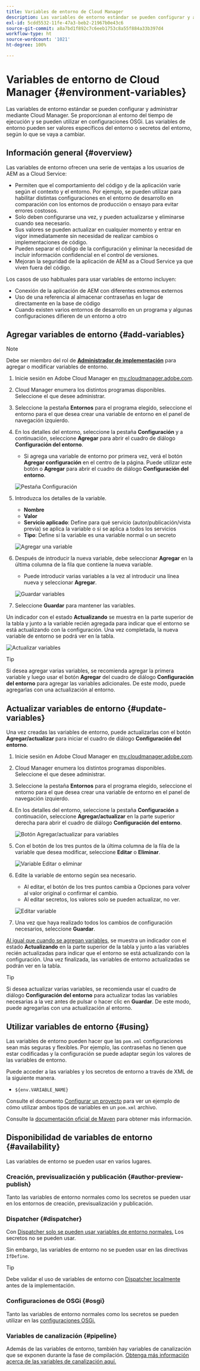 ```yaml
---
title: Variables de entorno de Cloud Manager
description: Las variables de entorno estándar se pueden configurar y administrar mediante Cloud Manager y se proporcionan al entorno de tiempo de ejecución para su uso en la configuración OSGi.
exl-id: 5cdd5532-11fe-47a3-beb2-21967b0e43c6
source-git-commit: a8a7bd1f892c7c6eeb1753c8a55f884a33b397d4
workflow-type: ht
source-wordcount: '1021'
ht-degree: 100%

---
```



# Variables de entorno de Cloud Manager {#environment-variables}

Las variables de entorno estándar se pueden configurar y administrar mediante Cloud Manager. Se proporcionan al entorno del tiempo de ejecución y se pueden utilizar en configuraciones OSGi. Las variables de entorno pueden ser valores específicos del entorno o secretos del entorno, según lo que se vaya a cambiar.

## Información general {#overview}

Las variables de entorno ofrecen una serie de ventajas a los usuarios de AEM as a Cloud Service:

* Permiten que el comportamiento del código y de la aplicación varíe según el contexto y el entorno. Por ejemplo, se pueden utilizar para habilitar distintas configuraciones en el entorno de desarrollo en comparación con los entornos de producción o ensayo para evitar errores costosos.
* Solo deben configurarse una vez, y pueden actualizarse y eliminarse cuando sea necesario.
* Sus valores se pueden actualizar en cualquier momento y entrar en vigor inmediatamente sin necesidad de realizar cambios o implementaciones de código.
* Pueden separar el código de la configuración y eliminar la necesidad de incluir información confidencial en el control de versiones.
* Mejoran la seguridad de la aplicación de AEM as a Cloud Service ya que viven fuera del código.

Los casos de uso habituales para usar variables de entorno incluyen:

* Conexión de la aplicación de AEM con diferentes extremos externos
* Uso de una referencia al almacenar contraseñas en lugar de directamente en la base de código
* Cuando existen varios entornos de desarrollo en un programa y algunas configuraciones difieren de un entorno a otro

## Agregar variables de entorno {#add-variables}

>[!NOTE]
>
>Debe ser miembro del rol de [**Administrador de implementación**](/help/onboarding/cloud-manager-introduction.md#role-based-premissions) para agregar o modificar variables de entorno.

1. Inicie sesión en Adobe Cloud Manager en [my.cloudmanager.adobe.com](https://my.cloudmanager.adobe.com/).
1. Cloud Manager enumera los distintos programas disponibles. Seleccione el que desee administrar.
1. Seleccione la pestaña **Entornos** para el programa elegido, seleccione el entorno para el que desea crear una variable de entorno en el panel de navegación izquierdo.
1. En los detalles del entorno, seleccione la pestaña **Configuración** y a continuación, seleccione **Agregar** para abrir el cuadro de diálogo **Configuración del entorno**.
   * Si agrega una variable de entorno por primera vez, verá el botón **Agregar configuración** en el centro de la página. Puede utilizar este botón o **Agregar** para abrir el cuadro de diálogo **Configuración del entorno**.

   ![Pestaña Configuración](assets/configuration-tab.png)

1. Introduzca los detalles de la variable.
   * **Nombre**
   * **Valor**
   * **Servicio aplicado**: Define para qué servicio (autor/publicación/vista previa) se aplica la variable o si se aplica a todos los servicios
   * **Tipo**: Define si la variable es una variable normal o un secreto

   ![Agregar una variable](assets/add-variable.png)

1. Después de introducir la nueva variable, debe seleccionar **Agregar** en la última columna de la fila que contiene la nueva variable.
   * Puede introducir varias variables a la vez al introducir una línea nueva y seleccionar **Agregar**.

   ![Guardar variables](assets/save-variables.png)

1. Seleccione **Guardar** para mantener las variables.

Un indicador con el estado **Actualizando** se muestra en la parte superior de la tabla y junto a la variable recién agregada para indicar que el entorno se está actualizando con la configuración. Una vez completada, la nueva variable de entorno se podrá ver en la tabla.

![Actualizar variables](assets/updating-variables.png)

>[!TIP]
>
>Si desea agregar varias variables, se recomienda agregar la primera variable y luego usar el botón **Agregar** del cuadro de diálogo **Configuración del entorno** para agregar las variables adicionales. De este modo, puede agregarlas con una actualización al entorno.

## Actualizar variables de entorno {#update-variables}

Una vez creadas las variables de entorno, puede actualizarlas con el botón **Agregar/actualizar** para iniciar el cuadro de diálogo **Configuración del entorno**.

1. Inicie sesión en Adobe Cloud Manager en [my.cloudmanager.adobe.com](https://my.cloudmanager.adobe.com/).
1. Cloud Manager enumera los distintos programas disponibles. Seleccione el que desee administrar.
1. Seleccione la pestaña **Entornos** para el programa elegido, seleccione el entorno para el que desea crear una variable de entorno en el panel de navegación izquierdo.
1. En los detalles del entorno, seleccione la pestaña **Configuración** a continuación, seleccione **Agregar/actualizar** en la parte superior derecha para abrir el cuadro de diálogo **Configuración del entorno**.

   ![Botón Agregar/actualizar para variables](assets/add-update-variables.png)

1. Con el botón de los tres puntos de la última columna de la fila de la variable que desea modificar, seleccione **Editar** o **Eliminar**.

   ![Variable Editar o eliminar ](assets/edit-delete-variable.png)

1. Edite la variable de entorno según sea necesario.
   * Al editar, el botón de los tres puntos cambia a Opciones para volver al valor original o confirmar el cambio.
   * Al editar secretos, los valores solo se pueden actualizar, no ver.

   ![Editar variable](assets/edit-variable.png)

1. Una vez que haya realizado todos los cambios de configuración necesarios, seleccione **Guardar**.

[Al igual que cuando se agregan variables,](#add-variables) se muestra un indicador con el estado **Actualizando** en la parte superior de la tabla y junto a las variables recién actualizadas para indicar que el entorno se está actualizando con la configuración. Una vez finalizada, las variables de entorno actualizadas se podrán ver en la tabla.

>[!TIP]
>
>Si desea actualizar varias variables, se recomienda usar el cuadro de diálogo **Configuración del entorno** para actualizar todas las variables necesarias a la vez antes de pulsar o hacer clic en **Guardar**. De este modo, puede agregarlas con una actualización al entorno.

## Utilizar variables de entorno {#using}

Las variables de entorno pueden hacer que las `pom.xml` configuraciones sean más seguras y flexibles. Por ejemplo, las contraseñas no tienen que estar codificadas y la configuración se puede adaptar según los valores de las variables de entorno.

Puede acceder a las variables y los secretos de entorno a través de XML de la siguiente manera.

* `${env.VARIABLE_NAME}`

Consulte el documento [Configurar un proyecto](/help/implementing/cloud-manager/getting-access-to-aem-in-cloud/setting-up-project.md#password-protected-maven-repository-support-password-protected-maven-repositories) para ver un ejemplo de cómo utilizar ambos tipos de variables en un `pom.xml` archivo.

Consulte la [documentación oficial de Maven](https://maven.apache.org/settings.html#quick-overview) para obtener más información.

## Disponibilidad de variables de entorno {#availability}

Las variables de entorno se pueden usar en varios lugares.

### Creación, previsualización y publicación {#author-preview-publish}

Tanto las variables de entorno normales como los secretos se pueden usar en los entornos de creación, previsualización y publicación.

### Dispatcher {#dispatcher}

Con [Dispatcher solo se pueden usar variables de entorno normales.](https://experienceleague.adobe.com/docs/experience-manager-dispatcher/using/dispatcher.html?lang=es) Los secretos no se pueden usar.

Sin embargo, las variables de entorno no se pueden usar en las directivas `IfDefine`.

>[!TIP]
>
>Debe validar el uso de variables de entorno con [Dispatcher localmente](https://experienceleague.adobe.com/docs/experience-manager-learn/cloud-service/local-development-environment-set-up/dispatcher-tools.html?lang=es) antes de la implementación.

### Configuraciones de OSGi {#osgi}

Tanto las variables de entorno normales como los secretos se pueden utilizar en las [configuraciones OSGi.](/help/implementing/deploying/configuring-osgi.md)

### Variables de canalización {#pipeline}

Además de las variables de entorno, también hay variables de canalización que se exponen durante la fase de compilación. [Obtenga más información acerca de las variables de canalización aquí.](/help/implementing/cloud-manager/getting-access-to-aem-in-cloud/build-environment-details.md#pipeline-variables)
